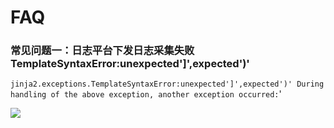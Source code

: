 # FAQ

### 常见问题一：日志平台下发日志采集失败TemplateSyntaxError:unexpected']',expected')'

``jinja2.exceptions.TemplateSyntaxError:unexpected']',expected')'
During handling of the above exception, another exception occurred:``'


![](ZH/6./日志平台/产品白皮/media/faq-001.jpg)